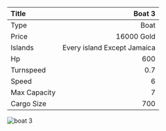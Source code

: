 |Title        | Boat 3
|:-|-:
|Type         | Boat           
|Price        | 16000 Gold    
|Islands      | Every island Except Jamaica
|Hp           | 600
|Turnspeed    | 0.7
|Speed        | 6
|Max Capacity | 7
|Cargo Size   | 700

<img src="assets/img/boat.png" alt="boat 3">
